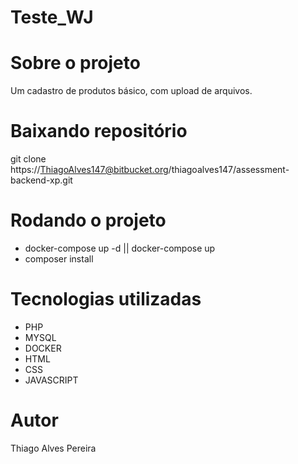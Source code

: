 # Teste_WJ

# Sobre o projeto

Um cadastro de produtos básico, com upload de arquivos.

# Baixando repositório

git clone https://ThiagoAlves147@bitbucket.org/thiagoalves147/assessment-backend-xp.git

# Rodando o projeto

- docker-compose up -d || docker-compose up
- composer install

# Tecnologias utilizadas
- PHP
- MYSQL
- DOCKER
- HTML
- CSS
- JAVASCRIPT

# Autor

Thiago Alves Pereira
